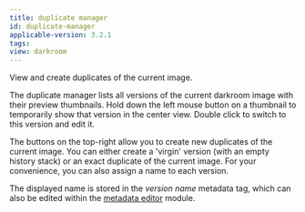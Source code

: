 ```yaml
---
title: duplicate manager
id: duplicate-manager
applicable-version: 3.2.1
tags: 
view: darkroom
---
```


View and create duplicates of the current image.

The duplicate manager lists all versions of the current darkroom image with their preview thumbnails. Hold down the left mouse button on a thumbnail to temporarily show that version in the center view. Double click to switch to this version and edit it. 

The buttons on the top-right allow you to create new duplicates of the current image. You can either create a 'virgin' version (with an empty history stack) or an exact duplicate of the current image. For your convenience, you can also assign a name to each version.

The displayed name is stored in the _version name_ metadata tag, which can also be edited within the [metadata editor](../shared/metadata-editor.md) module.
